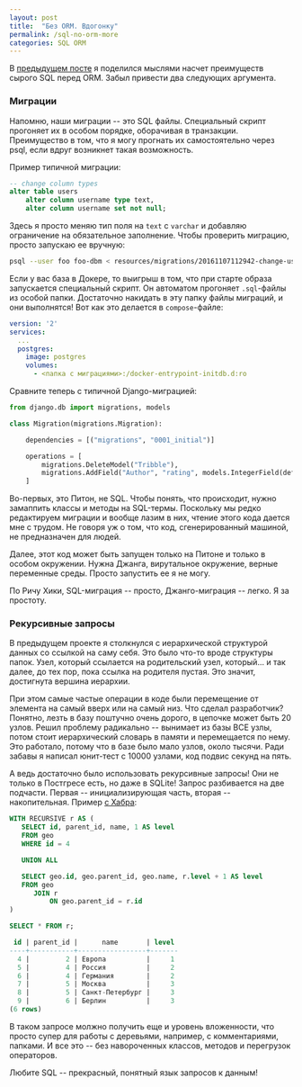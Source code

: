 ```yaml
---
layout: post
title:  "Без ORM. Вдогонку"
permalink: /sql-no-orm-more
categories: SQL ORM
---
```


В [предыдущем посте](/sql-no-orm) я поделился мыслями насчет преимуществ сырого
SQL перед ORM. Забыл привести два следующих аргумента.

### Миграции

Напомню, наши миграции -- это SQL файлы. Специальный скрипт прогоняет их в
особом порядке, оборачивая в транзакции. Преимущество в том, что я могу прогнать
их самостоятельно через psql, если вдруг возникнет такая возможность.

Пример типичной миграции:

~~~ sql
-- change column types
alter table users
    alter column username type text,
    alter column username set not null;
~~~

Здесь я просто меняю тип поля на `text` с `varchar` и добавляю ограничение на
обязательное заполнение. Чтобы проверить миграцию, просто запускаю ее вручную:

~~~ bash
psql --user foo foo-dbm < resources/migrations/20161107112942-change-username.up.sql
~~~

Если у вас база в Докере, то выигрыш в том, что при старте образа запускается
специальный скрипт. Он автоматом прогоняет `.sql`-файлы из особой
папки. Достаточно накидать в эту папку файлы миграций, и они выполнятся! Вот как
это делается в `compose`-файле:

~~~ yaml
version: '2'
services:
  ...
  postgres:
    image: postgres
    volumes:
      - <папка с миграциями>:/docker-entrypoint-initdb.d:ro
~~~

Сравните теперь с типичной Django-миграцией:

~~~ python
from django.db import migrations, models

class Migration(migrations.Migration):

    dependencies = [("migrations", "0001_initial")]

    operations = [
        migrations.DeleteModel("Tribble"),
        migrations.AddField("Author", "rating", models.IntegerField(default=0)),
    ]
~~~

Во-первых, это Питон, не SQL. Чтобы понять, что происходит, нужно замаппить
классы и методы на SQL-термы. Поскольку мы редко редактируем миграции и вообще
лазим в них, чтение этого кода дается мне с трудом. Не говоря уж о том, что код,
сгенерированный машиной, не предназначен для людей.

Далее, этот код может быть запущен только на Питоне и только в особом
окружении. Нужна Джанга, вирутальное окружение, верные переменные среды. Просто
запустить ее я не могу.

По Ричу Хики, SQL-миграция -- просто, Джанго-миграция -- легко. Я за простоту.

### Рекурсивные запросы

В предыдущем проекте я столкнулся с иерархической структурой данных со ссылкой
на саму себя. Это было что-то вроде структуры папок. Узел, который ссылается
на родительский узел, который... и так далее, до тех пор, пока ссылка на
родителя пустая. Это значит, достигнута вершина иерархии.

При этом самые частые операции в коде были перемещение от элемента на самый
вверх или на самый низ. Что сделал разработчик? Понятно, лезть в базу поштучно
очень дорого, в цепочке может быть 20 узлов. Решил проблему радикально --
вынимает из базы ВСЕ узлы, потом стоит иерархический словарь в памяти и
перемещается по нему. Это работало, потому что в базе было мало узлов, около
тысячи. Ради забавы я написал юнит-тест с 10000 узлами, код подвис секунд на
пять.

А ведь достаточно было использовать рекурсивные запросы! Они не только в
Постгресе есть, но даже в SQLite! Запрос разбивается на две подчасти. Первая --
инициализирующая часть, вторая -- накопительная. Пример
[с Хабра](https://habrahabr.ru/post/269497/):

~~~ sql
WITH RECURSIVE r AS (
   SELECT id, parent_id, name, 1 AS level
   FROM geo
   WHERE id = 4

   UNION ALL

   SELECT geo.id, geo.parent_id, geo.name, r.level + 1 AS level
   FROM geo
      JOIN r
          ON geo.parent_id = r.id
)

SELECT * FROM r;

 id | parent_id |      name       | level
----+-----------+-----------------+-------
  4 |         2 | Европа          |     1
  5 |         4 | Россия          |     2
  6 |         4 | Германия        |     2
  7 |         5 | Москва          |     3
  8 |         5 | Санкт-Петербург |     3
  9 |         6 | Берлин          |     3
(6 rows)
~~~

В таком запросе молжно получить еще и уровень вложенности, что просто супер для
работы с деревьями, например, с комментариями, папками. И все это -- без
навороченных классов, методов и перегрузок операторов.

Любите SQL -- прекрасный, понятный язык запросов к данным!
